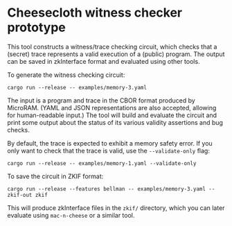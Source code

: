 # Cheesecloth witness checker prototype

This tool constructs a witness/trace checking circuit, which checks that a
(secret) trace represents a valid execution of a (public) program.  The output
can be saved in zkInterface format and evaluated using other tools.

To generate the witness checking circuit:

    cargo run --release -- examples/memory-3.yaml

The input is a program and trace in the CBOR format produced by MicroRAM.
(YAML and JSON representations are also accepted, allowing for human-readable
input.)  The tool will build and evaluate the circuit and print some output
about the status of its various validity assertions and bug checks.

By default, the trace is expected to exhibit a memory safety error.  If you
only want to check that the trace is valid, use the `--validate-only` flag:

    cargo run --release -- examples/memory-1.yaml --validate-only

To save the circuit in ZKIF format:

    cargo run --release --features bellman -- examples/memory-3.yaml --zkif-out zkif

This will produce zkInterface files in the `zkif/` directory, which you can
later evaluate using `mac-n-cheese` or a similar tool.
